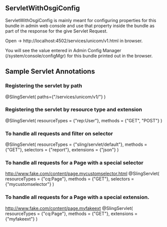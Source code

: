## ServletWithOsgiConfig

ServletWithOsgiConfig is mainly meant for configuring properties for this bundle in admin web console and use that property inside the bundle as part of the response for the give Servlet Request. 

Open -> http://localhost:4502/services/unicom/v1.html in browser.

You will see the value entered in Admin Config Manager (/system/console/configMgr) for this bundle printed out in the browser.  

## Sample Servlet Annotations 

### Registering the servlet by path
@SlingServlet(
    paths={"/services/unicom/v1/"}
)

### Registering the servlet by resource type and extension
@SlingServlet(
    resourceTypes = {"rep:User"},
    methods = {"GET", "POST"}
)

### To handle all requests and filter on selector
@SlingServlet(
    resourceTypes = {"sling/servlet/default"},
    methods = {"GET"},
    selectors = {"report"},
    extensions = {"json"}
)

### To handle all requests for a Page with a special selector
http://www.fake.com/content/page.mycustomselector.html
@SlingServlet(
    resourceTypes = {"cq:Page"},
    methods = {"GET"},
    selectors = {"mycustomselector"}
)

### To handle all requests for a Page with a special extension.
http://www.fake.com/content/page.myfakeext
@SlingServlet(
    resourceTypes = {"cq:Page"},
    methods = {"GET"},
    extensions = {"myfakeext"}
)
